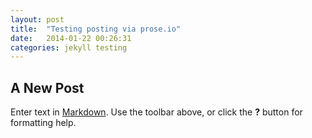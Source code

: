 ```yaml
---
layout: post
title:  "Testing posting via prose.io"
date:   2014-01-22 00:26:31
categories: jekyll testing
---
```


## A New Post

Enter text in [Markdown](http://daringfireball.net/projects/markdown/). Use the toolbar above, or click the **?** button for formatting help.
